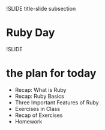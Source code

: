 !SLIDE title-slide subsection

# Ruby Day

!SLIDE 

# the plan for today

* Recap: What is Ruby
* Recap: Ruby Basics
* Three Important Features of Ruby
* Exercises in Class
* Recap of Exercises
* Homework
